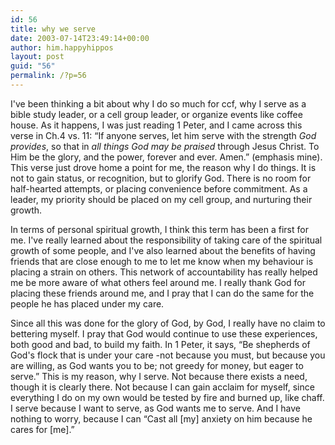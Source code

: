 ```yaml
---
id: 56
title: why we serve
date: 2003-07-14T23:49:14+00:00
author: him.happyhippos
layout: post
guid: "56"
permalink: /?p=56
---
```

I've been thinking a bit about why I do so much for ccf, why I serve as a bible study leader, or a cell group leader, or organize events like coffee house. As it happens, I was just reading 1 Peter, and I came across this verse in Ch.4 vs. 11: &#8220;If anyone serves, let him serve with the strength _God provides_, so that in _all things God may be praised_ through Jesus Christ. To Him be the glory, and the power, forever and ever. Amen.&#8221; (emphasis mine). This verse just drove home a point for me, the reason why I do things. It is not to gain status, or recognition, but to glorify God. There is no room for half-hearted attempts, or placing convenience before commitment. As a leader, my priority should be placed on my cell group, and nurturing their growth. 

In terms of personal spiritual growth, I think this term has been a first for me. I've really learned about the responsibility of taking care of the spiritual growth of some people, and I've also learned about the benefits of having friends that are close enough to me to let me know when my behaviour is placing a strain on others. This network of accountability has really helped me be more aware of what others feel around me. I really thank God for placing these friends around me, and I pray that I can do the same for the people he has placed under my care.

Since all this was done for the glory of God, by God, I really have no claim to bettering myself. I pray that God would continue to use these experiences, both good and bad, to build my faith. In 1 Peter, it says, &#8220;Be shepherds of God's flock that is under your care -not because you must, but because you are willing, as God wants you to be; not greedy for money, but eager to serve.&#8221; This is my reason, why I serve. Not because there exists a need, though it is clearly there. Not because I can gain acclaim for myself, since everything I do on my own would be tested by fire and burned up, like chaff. I serve because I want to serve, as God wants me to serve. And I have nothing to worry, because I can &#8220;Cast all [my] anxiety on him because he cares for [me].&#8221;